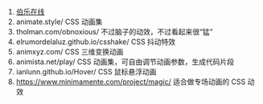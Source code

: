 1. [伯乐在线](https://github.com/jobbole)
2. animate.style/ CSS 动画集
3. tholman.com/obnoxious/ 不过脑子的动效，不过看起来很“猛”
4. elrumordelaluz.github.io/csshake/ CSS 抖动特效
5. animxyz.com/ CSS 三维变换动画
6. animista.net/play/ CSS 动画集，可自由调节动画参数，生成代码片段
7. ianlunn.github.io/Hover/ CSS 鼠标悬浮动画
8. https://www.minimamente.com/project/magic/ 适合做专场动画的 CSS 动效